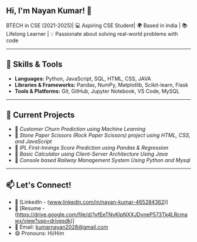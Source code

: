 ## Hi, I'm Nayan Kumar! 👋

BTECH in CSE (2021-2025)| 💻 Aspiring CSE Student| 
🌍 Based in India | 📚 Lifelong Learner | 💡 Passionate about solving real-world problems with code

---

## 🚀 Skills & Tools
- **Languages:** Python, JavaScript, SQL, HTML, CSS, JAVA
- **Libraries & Frameworks:** Pandas, NumPy, Matplotlib, Scikit-learn, Flask
- **Tools & Platforms:** Git, GitHub, Jupyter Notebook, VS Code, MySQL

---

## 📌 Current Projects
- 🔮 *Customer Churn Prediction using Machine Learning*
- 🏨 *Stone Paper Scissors (Rock Paper Scissors) project using HTML, CSS, and JavaScript*
- 🏏 *IPL First-Innings Score Prediction using Pandas & Regression*
- 🏨 *Basic Calculator using Client-Server Architecture Using Java*
- 🏨 *Console based Railway Management System Using Python and Mysql*

---

## 📫 Let's Connect!
- 💼 [LinkedIn - (www.linkedin.com/in/nayan-kumar-465284362)]
- 📝 [Resume - (https://drive.google.com/file/d/1vfEeTNyKlpNXXJDyneP573Tk4LRcmawx/view?usp=drivesdk)]
- 📧 Email: kumarnayan2028@gmail.com
- 😄 Pronouns: Hi/Him
